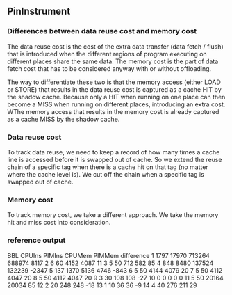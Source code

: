 ## PinInstrument

### Differences between data reuse cost and memory cost
The data reuse cost is the cost of the extra data transfer (data fetch / flush) that is introduced when the different regions of program executing on different places share the same data. 
The memory cost is the part of data fetch cost that has to be considered anyway with or without offloading.

The way to differentiate these two is that the memory access (either LOAD or STORE) that results in the data reuse cost is captured as a cache HIT by the shadow cache. Because only a HIT when running on one place can then become a MISS when running on different places, introducing an extra cost.
WThe memory access that results in the memory cost is already captured as a cache MISS by the shadow cache.


### Data reuse cost
To track data reuse, we need to keep a record of how many times a cache line is accessed before it is swapped out of cache. So we extend the reuse chain of a specific tag when there is a cache hit on that tag (no matter where the cache level is). We cut off the chain when a specific tag is swapped out of cache.

### Memory cost
To track memory cost, we take a different approach. We take the memory hit and miss cost into consideration.


### reference output
BBL	CPUIns		PIMIns		CPUMem		PIMMem		difference
1	1797		17970		713264		688974		8117
2	6		60		4152		4087		11
3	5		50		712		582		85
4	848		8480		137524		132239		-2347
5	137		1370		5136		4746		-843
6	5		50		4144		4079		20
7	5		50		4112		4047		20
8	5		50		4112		4047		20
9	3		30		108		108		-27
10	0		0		0		0		0
11	5		50		20164		20034		85
12	2		20		248		248		-18
13	1		10		36		36		-9
14	4		40		276		211		29
